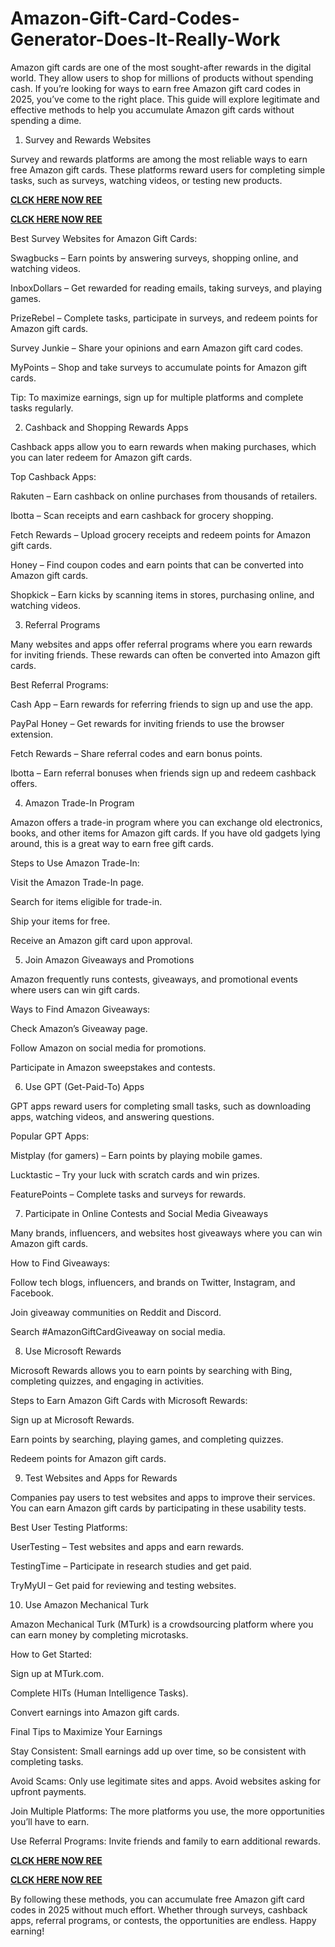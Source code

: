 # Amazon-Gift-Card-Codes-Generator-Does-It-Really-Work
Amazon gift cards are one of the most sought-after rewards in the digital world. They allow users to shop for millions of products without spending cash. If you’re looking for ways to earn free Amazon gift card codes in 2025, you’ve come to the right place. This guide will explore legitimate and effective methods to help you accumulate Amazon gift cards without spending a dime.

1. Survey and Rewards Websites

Survey and rewards platforms are among the most reliable ways to earn free Amazon gift cards. These platforms reward users for completing simple tasks, such as surveys, watching videos, or testing new products.

**[CLCK HERE NOW REE](https://tinyurl.com/amazongiftcard2423)**

**[CLCK HERE NOW REE](https://tinyurl.com/amazongiftcard2423)**

Best Survey Websites for Amazon Gift Cards:

Swagbucks – Earn points by answering surveys, shopping online, and watching videos.

InboxDollars – Get rewarded for reading emails, taking surveys, and playing games.

PrizeRebel – Complete tasks, participate in surveys, and redeem points for Amazon gift cards.

Survey Junkie – Share your opinions and earn Amazon gift card codes.

MyPoints – Shop and take surveys to accumulate points for Amazon gift cards.

Tip: To maximize earnings, sign up for multiple platforms and complete tasks regularly.

2. Cashback and Shopping Rewards Apps

Cashback apps allow you to earn rewards when making purchases, which you can later redeem for Amazon gift cards.

Top Cashback Apps:

Rakuten – Earn cashback on online purchases from thousands of retailers.

Ibotta – Scan receipts and earn cashback for grocery shopping.

Fetch Rewards – Upload grocery receipts and redeem points for Amazon gift cards.

Honey – Find coupon codes and earn points that can be converted into Amazon gift cards.

Shopkick – Earn kicks by scanning items in stores, purchasing online, and watching videos.

3. Referral Programs

Many websites and apps offer referral programs where you earn rewards for inviting friends. These rewards can often be converted into Amazon gift cards.

Best Referral Programs:

Cash App – Earn rewards for referring friends to sign up and use the app.

PayPal Honey – Get rewards for inviting friends to use the browser extension.

Fetch Rewards – Share referral codes and earn bonus points.

Ibotta – Earn referral bonuses when friends sign up and redeem cashback offers.

4. Amazon Trade-In Program

Amazon offers a trade-in program where you can exchange old electronics, books, and other items for Amazon gift cards. If you have old gadgets lying around, this is a great way to earn free gift cards.

Steps to Use Amazon Trade-In:

Visit the Amazon Trade-In page.

Search for items eligible for trade-in.

Ship your items for free.

Receive an Amazon gift card upon approval.

5. Join Amazon Giveaways and Promotions

Amazon frequently runs contests, giveaways, and promotional events where users can win gift cards.

Ways to Find Amazon Giveaways:

Check Amazon’s Giveaway page.

Follow Amazon on social media for promotions.

Participate in Amazon sweepstakes and contests.

6. Use GPT (Get-Paid-To) Apps

GPT apps reward users for completing small tasks, such as downloading apps, watching videos, and answering questions.

Popular GPT Apps:

Mistplay (for gamers) – Earn points by playing mobile games.

Lucktastic – Try your luck with scratch cards and win prizes.

FeaturePoints – Complete tasks and surveys for rewards.

7. Participate in Online Contests and Social Media Giveaways

Many brands, influencers, and websites host giveaways where you can win Amazon gift cards.

How to Find Giveaways:

Follow tech blogs, influencers, and brands on Twitter, Instagram, and Facebook.

Join giveaway communities on Reddit and Discord.

Search #AmazonGiftCardGiveaway on social media.

8. Use Microsoft Rewards

Microsoft Rewards allows you to earn points by searching with Bing, completing quizzes, and engaging in activities.

Steps to Earn Amazon Gift Cards with Microsoft Rewards:

Sign up at Microsoft Rewards.

Earn points by searching, playing games, and completing quizzes.

Redeem points for Amazon gift cards.

9. Test Websites and Apps for Rewards

Companies pay users to test websites and apps to improve their services. You can earn Amazon gift cards by participating in these usability tests.

Best User Testing Platforms:

UserTesting – Test websites and apps and earn rewards.

TestingTime – Participate in research studies and get paid.

TryMyUI – Get paid for reviewing and testing websites.

10. Use Amazon Mechanical Turk

Amazon Mechanical Turk (MTurk) is a crowdsourcing platform where you can earn money by completing microtasks.

How to Get Started:

Sign up at MTurk.com.

Complete HITs (Human Intelligence Tasks).

Convert earnings into Amazon gift cards.

Final Tips to Maximize Your Earnings

Stay Consistent: Small earnings add up over time, so be consistent with completing tasks.

Avoid Scams: Only use legitimate sites and apps. Avoid websites asking for upfront payments.

Join Multiple Platforms: The more platforms you use, the more opportunities you’ll have to earn.

Use Referral Programs: Invite friends and family to earn additional rewards.

**[CLCK HERE NOW REE](https://tinyurl.com/amazongiftcard2423)**

**[CLCK HERE NOW REE](https://tinyurl.com/amazongiftcard2423)**

By following these methods, you can accumulate free Amazon gift card codes in 2025 without much effort. Whether through surveys, cashback apps, referral programs, or contests, the opportunities are endless. Happy earning!

